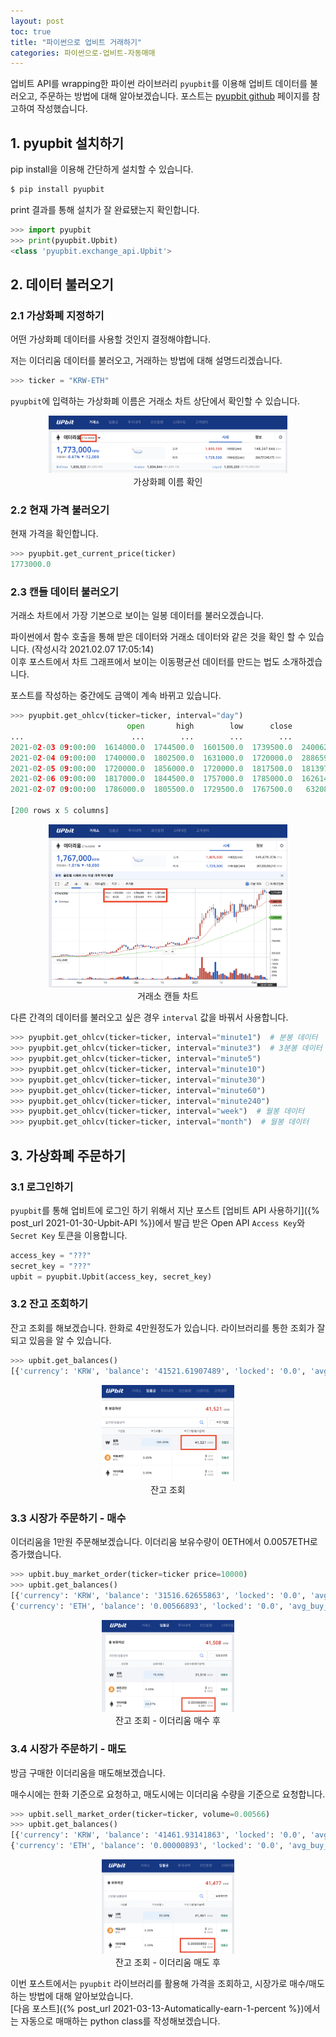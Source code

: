 ```yaml
---
layout: post
toc: true
title: "파이썬으로 업비트 거래하기"
categories: 파이썬으로-업비트-자동매매
---
```

업비트 API를 wrapping한 파이썬 라이브러리 `pyupbit`를 이용해 업비트 데이터를 불러오고, 주문하는 방법에 대해 알아보겠습니다. 포스트는 [pyupbit github](https://github.com/sharebook-kr/pyupbit) 페이지를 참고하여 작성했습니다. 

## 1. pyupbit 설치하기

pip install을 이용해 간단하게 설치할 수 있습니다.

```bash
$ pip install pyupbit
```

print 결과를 통해 설치가 잘 완료됐는지 확인합니다.
```python
>>> import pyupbit
>>> print(pyupbit.Upbit)
<class 'pyupbit.exchange_api.Upbit'>
```

## 2. 데이터 불러오기

### 2.1 가상화폐 지정하기
어떤 가상화폐 데이터를 사용할 것인지 결정해야합니다.

저는 이더리움 데이터를 불러오고, 거래하는 방법에 대해 설명드리겠습니다.

```python
>>> ticker = "KRW-ETH"
```

`pyupbit`에 입력하는 가상화폐 이름은 거래소 차트 상단에서 확인할 수 있습니다.

<figure>
    <center>
        <img src="/assets/imgs/upbit/ticker_name.png" 
         width="90%" height="90%" alt=""/> 
        <figcaption>가상화폐 이름 확인</figcaption>
    </center>
</figure>

### 2.2 현재 가격 불러오기

현재 가격을 확인합니다.

```python
>>> pyupbit.get_current_price(ticker)
1773000.0
```

### 2.3 캔들 데이터 불러오기

거래소 차트에서 가장 기본으로 보이는 일봉 데이터를 불러오겠습니다.

파이썬에서 함수 호출을 통해 받은 데이터와 거래소 데이터와 같은 것을 확인 할 수 있습니다. (작성시각 2021.02.07 17:05:14) <br>
이후 포스트에서 차트 그래프에서 보이는 이동평균선 데이터를 만드는 법도 소개하겠습니다.

포스트를 작성하는 중간에도 금액이 계속 바뀌고 있습니다. 


```python
>>> pyupbit.get_ohlcv(ticker=ticker, interval="day")
                          open       high        low      close         volume
...                        ...        ...        ...        ...            ...
2021-02-03 09:00:00  1614000.0  1744500.0  1601500.0  1739500.0  240062.011782
2021-02-04 09:00:00  1740000.0  1802500.0  1631000.0  1720000.0  288659.898673
2021-02-05 09:00:00  1720000.0  1856000.0  1720000.0  1817500.0  181397.168857
2021-02-06 09:00:00  1817000.0  1844500.0  1757000.0  1785000.0  162614.563420
2021-02-07 09:00:00  1786000.0  1805500.0  1729500.0  1767500.0   63208.973625

[200 rows x 5 columns]
```

<figure>
    <center>
        <img src="/assets/imgs/upbit/daily_chart.png" 
         width="90%" height="90%" alt=""/> 
        <figcaption>거래소 캔들 차트</figcaption>
    </center>
</figure>

다른 간격의 데이터를 불러오고 싶은 경우 `interval` 값을 바꿔서 사용합니다.

```python
>>> pyupbit.get_ohlcv(ticker=ticker, interval="minute1")  # 분봉 데이터
>>> pyupbit.get_ohlcv(ticker=ticker, interval="minute3")  # 3분봉 데이터
>>> pyupbit.get_ohlcv(ticker=ticker, interval="minute5") 
>>> pyupbit.get_ohlcv(ticker=ticker, interval="minute10") 
>>> pyupbit.get_ohlcv(ticker=ticker, interval="minute30") 
>>> pyupbit.get_ohlcv(ticker=ticker, interval="minute60") 
>>> pyupbit.get_ohlcv(ticker=ticker, interval="minute240") 
>>> pyupbit.get_ohlcv(ticker=ticker, interval="week")  # 월봉 데이터
>>> pyupbit.get_ohlcv(ticker=ticker, interval="month")  # 월봉 데이터
```

## 3. 가상화폐 주문하기

### 3.1 로그인하기

`pyupbit`를 통해 업비트에 로그인 하기 위해서 지난 포스트 [업비트 API 사용하기]({% post_url 2021-01-30-Upbit-API %})에서 발급 받은 Open API  `Access Key`와 `Secret Key` 토큰을 이용합니다.

```python
access_key = "???" 
secret_key = "???"
upbit = pyupbit.Upbit(access_key, secret_key)
```

### 3.2 잔고 조회하기

잔고 조회를 해보겠습니다. 한화로 4만원정도가 있습니다. 라이브러리를 통한 조회가 잘 되고 있음을 알 수 있습니다.

```python
>>> upbit.get_balances()
[{'currency': 'KRW', 'balance': '41521.61907489', 'locked': '0.0', 'avg_buy_price': '0', 'avg_buy_price_modified': True, 'unit_currency': 'KRW'}]
```

<figure>
    <center>
        <img src="/assets/imgs/upbit/balance_1.png" 
         width="50%" height="50%" alt=""/> 
        <figcaption>잔고 조회</figcaption>
    </center>
</figure>


### 3.3 시장가 주문하기 - 매수

이더리움을 1만원 주문해보겠습니다. 이더리움 보유수량이 0ETH에서 0.0057ETH로 증가했습니다.

```python
>>> upbit.buy_market_order(ticker=ticker price=10000)
>>> upbit.get_balances()
[{'currency': 'KRW', 'balance': '31516.62655863', 'locked': '0.0', 'avg_buy_price': '0', 'avg_buy_price_modified': True, 'unit_currency': 'KRW'}, 
{'currency': 'ETH', 'balance': '0.00566893', 'locked': '0.0', 'avg_buy_price': '1764000', 'avg_buy_price_modified': False, 'unit_currency': 'KRW'}]
```

<figure>
    <center>
        <img src="/assets/imgs/upbit/balance_2.png" 
         width="50%" height="50%" alt=""/> 
        <figcaption>잔고 조회 - 이더리움 매수 후</figcaption>
    </center>
</figure>

### 3.4 시장가 주문하기 - 매도

방금 구매한 이더리움을 매도해보겠습니다. 

매수시에는 한화 기준으로 요청하고, 매도시에는 이더리움 수량을 기준으로 요청합니다.

```python
>>> upbit.sell_market_order(ticker=ticker, volume=0.00566)
>>> upbit.get_balances()
[{'currency': 'KRW', 'balance': '41461.93141863', 'locked': '0.0', 'avg_buy_price': '0', 'avg_buy_price_modified': True, 'unit_currency': 'KRW'}, 
{'currency': 'ETH', 'balance': '0.00000893', 'locked': '0.0', 'avg_buy_price': '1764000', 'avg_buy_price_modified': False, 'unit_currency': 'KRW'}]
```

<figure>
    <center>
        <img src="/assets/imgs/upbit/balance_3.png" 
         width="50%" height="50%" alt=""/> 
        <figcaption>잔고 조회 - 이더리움 매도 후</figcaption>
    </center>
</figure>

이번 포스트에서는 `pyupbit` 라이브러리를 활용해 가격을 조회하고, 시장가로 매수/매도 하는 방법에 대해 알아보았습니다. <br>
[다음 포스트]({% post_url 2021-03-13-Automatically-earn-1-percent %})에서는 자동으로 매매하는 python class를 작성해보겠습니다.
